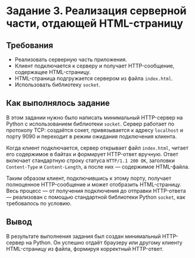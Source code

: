 # Задание 3. Реализация серверной части, отдающей HTML-страницу

## Требования
- Реализовать серверную часть приложения.
- Клиент подключается к серверу и получает HTTP-сообщение, содержащее HTML-страницу.
- HTML-страница подгружается сервером из файла `index.html`.
- Использовать библиотеку `socket`.

## Как выполнялось задание
В этом задании нужно было написать минимальный HTTP-сервер на Python с использованием библиотеки `socket`. Сервер работает по протоколу TCP: создаётся сокет, привязывается к адресу `localhost` и порту 9090 и переходит в режим ожидания подключения клиента.  

Когда клиент подключается, сервер открывает файл `index.html`, читает его содержимое в байтах и формирует HTTP-ответ вручную. Ответ включает стандартную строку статуса `HTTP/1.1 200 OK`, заголовки `Content-Type` и `Content-Length`, а после них — содержимое HTML-файла.  

Таким образом клиент, подключившись к этому порту, получает полноценное HTTP-сообщение и может отобразить HTML-страницу. Весь процесс — от получения подключения до отправки HTTP-ответа — реализован с помощью стандартной библиотеки Python `socket`, как требовалось по условию.

## Вывод
В результате выполнения задания был создан минимальный HTTP-сервер на Python. Он успешно отдаёт браузеру или другому клиенту HTML-страницу из файла, формируя корректный HTTP-ответ.
